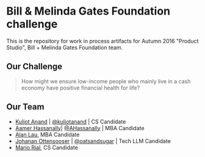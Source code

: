# Bill & Melinda Gates Foundation challenge

This is the repository for work in process artifacts for Autumn 2016 "Product Studio", Bill + Melinda Gates Foundation team.

## Our Challenge

> How might we ensure low-income people who mainly live in a cash economy have positive financial health for life?	

## Our Team

- [Kuljot Anand](https://www.linkedin.com/in/kuljot-kj-anand-93925915) | [@kuljotanand](https://github.com/kuljotanand) | CS Candidate
- [Aamer Hassanally](https://in.linkedin.com/in/aamer-hassanally-a067ba27)| [@AHassanally](https://github.com/AHassanally) | MBA Candidate
- [Alan Lau](https://www.linkedin.com/in/ajtlau), MBA Candidate
- [Johanan Ottensooser](https://au.linkedin.com/in/jottensooser) | [@oatsandsugar](https://github.com/oatsandsugar) | Tech LLM Candidate
- [Mario Rial](https://www.linkedin.com/in/mariorial/en), CS Candidate
